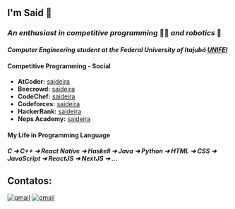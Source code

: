 ## I'm Said 👋
### *An enthusiast in competitive programming* 👨‍💻 *and robotics* 🤖 </h3>
#### *Computer Engineering student at the Federal University of Itajubá [UNIFEI](https://unifei.edu.br/)*

#### Competitive Programming - Social
* **AtCoder:** [saideira](https://atcoder.jp/users/saideira)
* **Beecrowd:** [saideira](https://www.beecrowd.com.br/judge/pt/profile/570489)
* **CodeChef:** [saideira](https://www.codechef.com/users/saideira)
* **Codeforces:** [saideira](https://codeforces.com/profile/saideira)
* **HackerRank:** [saideira](https://www.hackerrank.com/saideira)
* **Neps Academy:** [saideira](https://neps.academy/br/user/20159)

#### My Life in Programming Language
##### C ➜ C++ ➜ React Native ➜ Haskell ➜ Java ➜ Python ➜ HTML ➜ CSS ➜ JavaScript ➜ ReactJS ➜ NextJS ➜ ... 

## Contatos: 
[![gmail](https://img.shields.io/badge/-LinkedIn-blue?style=for-the-badge&logo=linkedin&logoColor=white)](https://www.linkedin.com/in/bruno-said-58bb04255/)
[![gmail](https://img.shields.io/badge/Gmail-D14836?style=for-the-badge&logo=gmail&logoColor=white)](mailto:brunosaidalvesdesouza@gmail.com)
